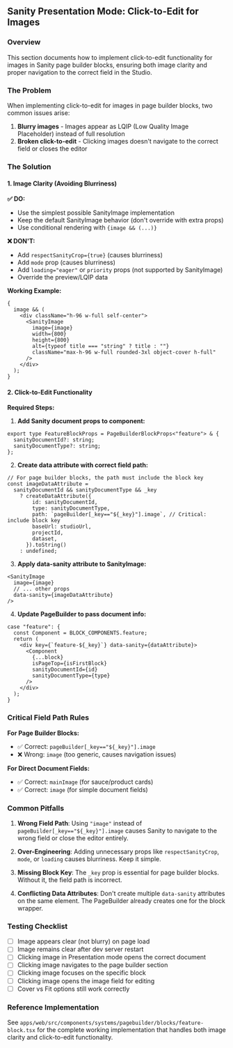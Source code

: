 ## Sanity Presentation Mode: Click-to-Edit for Images

### Overview

This section documents how to implement click-to-edit functionality for images in Sanity page builder blocks, ensuring both image clarity and proper navigation to the correct field in the Studio.

### The Problem

When implementing click-to-edit for images in page builder blocks, two common issues arise:

1. **Blurry images** - Images appear as LQIP (Low Quality Image Placeholder) instead of full resolution
2. **Broken click-to-edit** - Clicking images doesn't navigate to the correct field or closes the editor

### The Solution

#### 1. Image Clarity (Avoiding Blurriness)

**✅ DO:**

- Use the simplest possible SanityImage implementation
- Keep the default SanityImage behavior (don't override with extra props)
- Use conditional rendering with `{image && (...)}`

**❌ DON'T:**

- Add `respectSanityCrop={true}` (causes blurriness)
- Add `mode` prop (causes blurriness)
- Add `loading="eager"` or `priority` props (not supported by SanityImage)
- Override the preview/LQIP data

**Working Example:**

```tsx
{
  image && (
    <div className="h-96 w-full self-center">
      <SanityImage
        image={image}
        width={800}
        height={800}
        alt={typeof title === "string" ? title : ""}
        className="max-h-96 w-full rounded-3xl object-cover h-full"
      />
    </div>
  );
}
```

#### 2. Click-to-Edit Functionality

**Required Steps:**

1. **Add Sanity document props to component:**

```tsx
export type FeatureBlockProps = PageBuilderBlockProps<"feature"> & {
  sanityDocumentId?: string;
  sanityDocumentType?: string;
};
```

2. **Create data attribute with correct field path:**

```tsx
// For page builder blocks, the path must include the block key
const imageDataAttribute =
  sanityDocumentId && sanityDocumentType && _key
    ? createDataAttribute({
        id: sanityDocumentId,
        type: sanityDocumentType,
        path: `pageBuilder[_key=="${_key}"].image`, // Critical: include block key
        baseUrl: studioUrl,
        projectId,
        dataset,
      }).toString()
    : undefined;
```

3. **Apply data-sanity attribute to SanityImage:**

```tsx
<SanityImage
  image={image}
  // ... other props
  data-sanity={imageDataAttribute}
/>
```

4. **Update PageBuilder to pass document info:**

```tsx
case "feature": {
  const Component = BLOCK_COMPONENTS.feature;
  return (
    <div key={`feature-${_key}`} data-sanity={dataAttribute}>
      <Component
        {...block}
        isPageTop={isFirstBlock}
        sanityDocumentId={id}
        sanityDocumentType={type}
      />
    </div>
  );
}
```

### Critical Field Path Rules

**For Page Builder Blocks:**

- ✅ Correct: `pageBuilder[_key=="${_key}"].image`
- ❌ Wrong: `image` (too generic, causes navigation issues)

**For Direct Document Fields:**

- ✅ Correct: `mainImage` (for sauce/product cards)
- ✅ Correct: `image` (for simple document fields)

### Common Pitfalls

1. **Wrong Field Path**: Using `"image"` instead of `pageBuilder[_key=="${_key}"].image` causes Sanity to navigate to the wrong field or close the editor entirely.

2. **Over-Engineering**: Adding unnecessary props like `respectSanityCrop`, `mode`, or `loading` causes blurriness. Keep it simple.

3. **Missing Block Key**: The `_key` prop is essential for page builder blocks. Without it, the field path is incorrect.

4. **Conflicting Data Attributes**: Don't create multiple `data-sanity` attributes on the same element. The PageBuilder already creates one for the block wrapper.

### Testing Checklist

- [ ] Image appears clear (not blurry) on page load
- [ ] Image remains clear after dev server restart
- [ ] Clicking image in Presentation mode opens the correct document
- [ ] Clicking image navigates to the page builder section
- [ ] Clicking image focuses on the specific block
- [ ] Clicking image opens the image field for editing
- [ ] Cover vs Fit options still work correctly

### Reference Implementation

See `apps/web/src/components/systems/pagebuilder/blocks/feature-block.tsx` for the complete working implementation that handles both image clarity and click-to-edit functionality.

